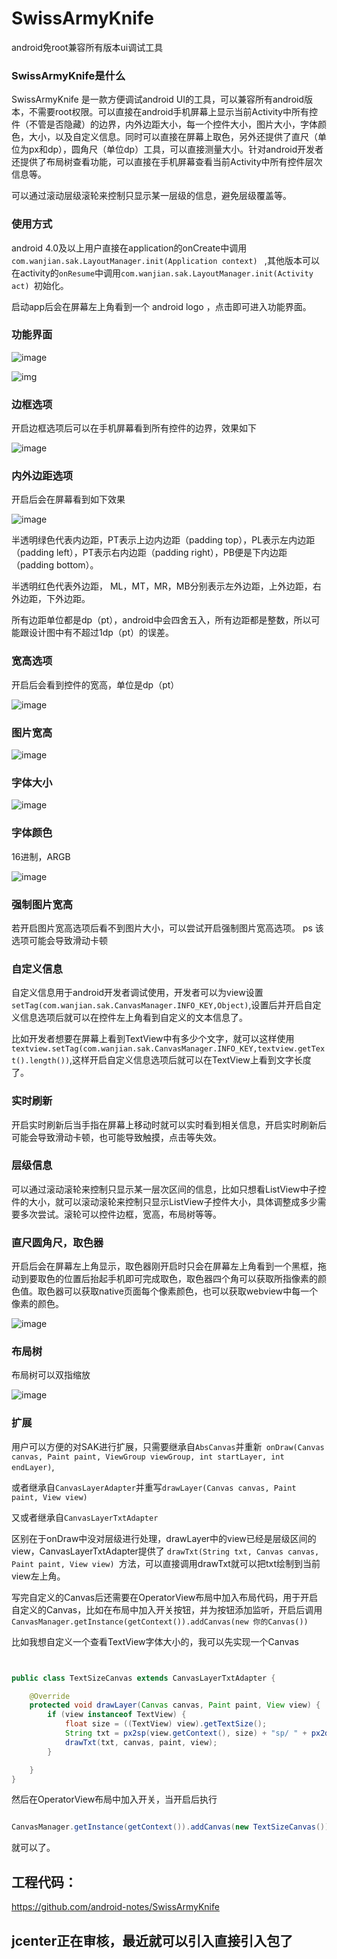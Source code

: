 # SwissArmyKnife
android免root兼容所有版本ui调试工具


### SwissArmyKnife是什么
   
SwissArmyKnife 是一款方便调试android UI的工具，可以兼容所有android版本，不需要root权限。可以直接在android手机屏幕上显示当前Activity中所有控件（不管是否隐藏）的边界，内外边距大小，每一个控件大小，图片大小，字体颜色，大小，以及自定义信息。同时可以直接在屏幕上取色，另外还提供了直尺（单位为px和dp），圆角尺（单位dp）工具，可以直接测量大小。针对android开发者还提供了布局树查看功能，可以直接在手机屏幕查看当前Activity中所有控件层次信息等。

可以通过滚动层级滚轮来控制只显示某一层级的信息，避免层级覆盖等。

<!-- more -->

### 使用方式

android 4.0及以上用户直接在application的onCreate中调用 `com.wanjian.sak.LayoutManager.init(Application context) ` ,其他版本可以在activity的`onResume`中调用`com.wanjian.sak.LayoutManager.init(Activity act) `初始化。

启动app后会在屏幕左上角看到一个 android logo ，点击即可进入功能界面。



### 功能界面

![image](https://github.com/android-notes/blogimg/blob/master/%E8%AE%BE%E7%BD%AE%E7%95%8C%E9%9D%A21.jpg?raw=true)

![img](https://raw.githubusercontent.com/android-notes/blogimg/master/%E8%AE%BE%E7%BD%AE%E7%95%8C%E9%9D%A22.jpg)


### 边框选项

开启边框选项后可以在手机屏幕看到所有控件的边界，效果如下

![image](https://raw.githubusercontent.com/android-notes/blogimg/master/%E8%BE%B9%E6%A1%86.jpg)



### 内外边距选项

开启后会在屏幕看到如下效果

![image](https://raw.githubusercontent.com/android-notes/blogimg/master/%E8%BE%B9%E6%A1%86%E5%8F%8A%E5%86%85%E5%A4%96%E8%BE%B9%E8%B7%9D%E5%A4%A7%E5%B0%8F.jpg)

半透明绿色代表内边距，PT表示上边内边距（padding top），PL表示左内边距（padding left），PT表示右内边距（padding right），PB便是下内边距（padding bottom）。

半透明红色代表外边距， ML，MT，MR，MB分别表示左外边距，上外边距，右外边距，下外边距。

所有边距单位都是dp（pt），android中会四舍五入，所有边距都是整数，所以可能跟设计图中有不超过1dp（pt）的误差。


### 宽高选项

开启后会看到控件的宽高，单位是dp（pt）

![image](https://raw.githubusercontent.com/android-notes/blogimg/master/%E6%8E%A7%E4%BB%B6%E5%A4%A7%E5%B0%8F.jpg)

### 图片宽高

![image](https://github.com/android-notes/blogimg/blob/master/%E5%9B%BE%E7%89%87%E5%A4%A7%E5%B0%8F.jpg?raw=true)


### 字体大小

![image](https://raw.githubusercontent.com/android-notes/blogimg/master/%E5%AD%97%E4%BD%93%E5%A4%A7%E5%B0%8F.jpg)

### 字体颜色

16进制，ARGB

![image](https://raw.githubusercontent.com/android-notes/blogimg/master/%E5%AD%97%E4%BD%93%E9%A2%9C%E8%89%B2.jpg)

### 强制图片宽高

若开启图片宽高选项后看不到图片大小，可以尝试开启强制图片宽高选项。  ps 该选项可能会导致滑动卡顿

### 自定义信息

自定义信息用于android开发者调试使用，开发者可以为view设置`setTag(com.wanjian.sak.CanvasManager.INFO_KEY,Object)`,设置后并开启自定义信息选项后就可以在控件左上角看到自定义的文本信息了。

比如开发者想要在屏幕上看到TextView中有多少个文字，就可以这样使用`textview.setTag(com.wanjian.sak.CanvasManager.INFO_KEY,textview.getText().length())`,这样开启自定义信息选项后就可以在TextView上看到文字长度了。

### 实时刷新

开启实时刷新后当手指在屏幕上移动时就可以实时看到相关信息，开启实时刷新后可能会导致滑动卡顿，也可能导致触摸，点击等失效。


### 层级信息

可以通过滚动滚轮来控制只显示某一层次区间的信息，比如只想看ListView中子控件的大小，就可以滚动滚轮来控制只显示ListView子控件大小，具体调整成多少需要多次尝试。滚轮可以控件边框，宽高，布局树等等。


### 直尺圆角尺，取色器

开启后会在屏幕左上角显示，取色器刚开启时只会在屏幕左上角看到一个黑框，拖动到要取色的位置后抬起手机即可完成取色，取色器四个角可以获取所指像素的颜色值。取色器可以获取native页面每个像素颜色，也可以获取webview中每一个像素的颜色。

![image](https://raw.githubusercontent.com/android-notes/blogimg/master/%E5%88%BB%E5%BA%A6%E5%B0%BA%E5%8F%8A%E5%8F%96%E8%89%B2%E5%99%A8.jpg)


### 布局树
 
 布局树可以双指缩放
 
![image](https://github.com/android-notes/blogimg/blob/master/%E5%B8%83%E5%B1%80%E6%A0%91.jpg?raw=true)



### 扩展

用户可以方便的对SAK进行扩展，只需要继承自`AbsCanvas`并重新` onDraw(Canvas canvas, Paint paint, ViewGroup viewGroup, int startLayer, int endLayer)`,

或者继承自`CanvasLayerAdapter`并重写`drawLayer(Canvas canvas, Paint paint, View view)`

又或者继承自`CanvasLayerTxtAdapter`

区别在于onDraw中没对层级进行处理，drawLayer中的view已经是层级区间的view，CanvasLayerTxtAdapter提供了
`drawTxt(String txt, Canvas canvas, Paint paint, View view) `方法，可以直接调用drawTxt就可以把txt绘制到当前view左上角。


写完自定义的Canvas后还需要在OperatorView布局中加入布局代码，用于开启自定义的Canvas，比如在布局中加入开关按钮，并为按钮添加监听，开启后调用
`CanvasManager.getInstance(getContext()).addCanvas(new 你的Canvas())`

比如我想自定义一个查看TextView字体大小的，我可以先实现一个Canvas

```java


public class TextSizeCanvas extends CanvasLayerTxtAdapter {

    @Override
    protected void drawLayer(Canvas canvas, Paint paint, View view) {
        if (view instanceof TextView) {
            float size = ((TextView) view).getTextSize();
            String txt = px2sp(view.getContext(), size) + "sp/ " + px2dp(view.getContext(), size) + "dp";
            drawTxt(txt, canvas, paint, view);
        }

    }
}


```

然后在OperatorView布局中加入开关，当开启后执行

```java

CanvasManager.getInstance(getContext()).addCanvas(new TextSizeCanvas());

```

就可以了。



## 工程代码：
https://github.com/android-notes/SwissArmyKnife        


## jcenter正在审核，最近就可以引入直接引入包了
 

